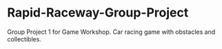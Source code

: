 # Rapid-Raceway-Group-Project
Group Project 1 for Game Workshop. Car racing game with obstacles and collectibles.
